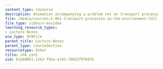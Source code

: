 ```yaml
---
content_type: resource
description: Animation accompanying a problem set on transport processes in the environment.
file: /media/courses/1-061-transport-processes-in-the-environment-fall-2008/b1eb00511263f91ee74270632f97b97b_ch6_cont.avi
file_type: video/x-msvideo
learning_resource_types:
- Lecture Notes
ocw_type: OCWFile
parent_title: Lecture Notes
parent_type: CourseSection
resourcetype: Other
title: ch6_cont
uid: b1eb0051-1263-f91e-e742-70632f97b97b
---
```

